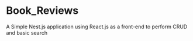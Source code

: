 # Book_Reviews
A Simple Nest.js application using React.js as a front-end to perform CRUD and basic search

